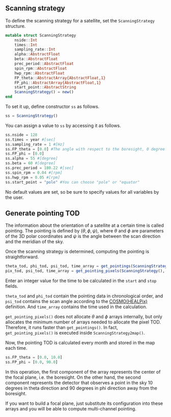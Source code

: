 ## Scanning strategy

To define the scanning strategy for a satellite, set the `ScanningStrategy` structure.
```julia
mutable struct ScanningStrategy
    nside::Int
    times::Int
    sampling_rate::Int
    alpha::AbstractFloat
    beta::AbstractFloat
    prec_period::AbstractFloat
    spin_rpm::AbstractFloat
    hwp_rpm::AbstractFloat
    FP_theta::AbstractArray{AbstractFloat,1}
    FP_phi::AbstractArray{AbstractFloat,1}
    start_point::AbstractString
    ScanningStrategy() = new()
end
```

To set it up, define constructor `ss` as follows.
```julia
ss = ScanningStrategy()
```
You can assign a value to `ss` by accessing it as follows.
```julia
ss.nside = 128
ss.times = year #[sec]
ss.sampling_rate = 1 #[Hz]
ss.FP_theta = [0.0] #The angle with respect to the boresight, 0 degree represents the boresight.
ss.FP_phi = [0.0]
ss.alpha = 55 #[degree]
ss.beta = 60 #[degree]
ss.prec_period = 180.22 #[sec]
ss.spin_rpm = 0.04 #[rpm]
ss.hwp_rpm = 0.05 #[rpm]
ss.start_point = "pole" #You can choose "pole" or "equator"
```
No default values are set, so be sure to specify values for all variables by the user.

## Generate pointing TOD
The information about the orientation of a satellite at a certain time is called pointing. The pointing is defined by $(\theta, \phi, \psi)$, where $\theta$ and $\phi$ are parameters of the 3D polar coordinates and $\psi$ is the angle between the scan direction and the meridian of the sky.

Once the scanning strategy is determined, computing the pointing is straightforward.
```julia
theta_tod, phi_tod, psi_tod, time_array = get_pointings(ScanningStrategy(), start::Int, stop::Int)
pix_tod, psi_tod, time_array = get_pointing_pixels(ScanningStrategy(), start::Int, stop::Int)
```
Enter an integer value for the time to be calculated in the `start` and `stop` fields.

`theta_tod` and `phi_tod` contain the pointing data in chronological order, and `psi_tod` contains the scan angle according to the [COSMO(HEALPix)](https://lambda.gsfc.nasa.gov/product/about/pol_convention.cfm) definition. And `time_array` contains the time used in the calculation.

`get_pointing_pixels()` does not allocate $\theta$ and $\phi$ arrays internally, but only allocates the minimum number of arrays needed to allocate the pixel TOD.
Therefore, it runs faster than `get_pointings()`. In fact, `get_pointing_pixels()` is executed inside `ScanningStrategy2map()`.

Now, the pointing TOD is calculated every month and stored in the map each time.
```julia
ss.FP_theta = [0.0, 10.0]
ss.FP_phi = [0.0, 90.0]
```
In this operation, the first component of the array represents the center of the focal plane, i.e. the boresight. On the other hand, the second component represents the detector that observes a point in the sky 10 degrees in theta direction and 90 degrees in phi direction away from the boresight.

If you want to build a focal plane, just substitute its configuration into these arrays and you will be able to compute multi-channel pointing.



